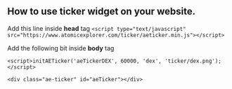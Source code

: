 ## How to use ticker widget on your website.

Add this line inside **head** tag
`<script type="text/javascript" src="https://www.atomicexplorer.com/ticker/aeticker.min.js"></script>`

Add the following bit inside **body** tag

`<script>initAETicker('aeTickerDEX', 60000, 'dex', 'ticker/dex.png');</script>`

`<div class="ae-ticker" id="aeTicker"></div>`
